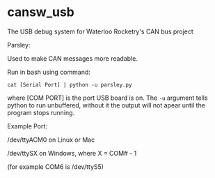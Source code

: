 # cansw_usb

The USB debug system for Waterloo Rocketry's CAN bus project


Parsley:

Used to make CAN messages more readable.

Run in bash using command:

```cat [Serial Port] | python -u parsley.py```

where [COM PORT] is the port USB board is on.
The ``-u`` argument tells python to run unbuffered, without it the output will not apear until the program stops running.

Example Port:

/dev/ttyACM0 on Linux or Mac

/dev/ttySX on Windows, where X = COM# - 1

(for example COM6 is /dev/ttyS5)

